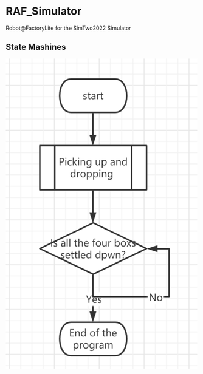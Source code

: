 # RAF_Simulator
Robot@FactoryLite for the SimTwo2022 Simulator

## State Mashines

![App Screenshot](/States/main.png?raw=true "Main State")
